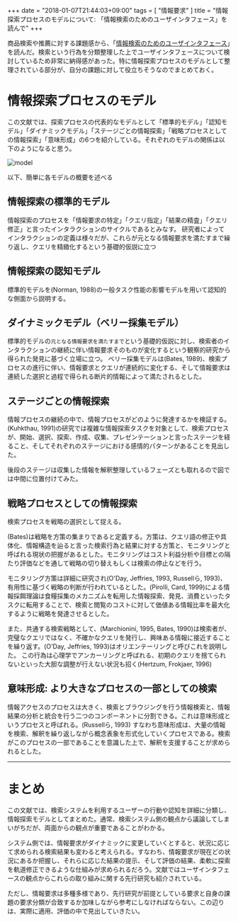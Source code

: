 +++
date = "2018-01-07T21:44:03+09:00"
tags = [ "情報要求" ]
title = "情報探索プロセスのモデルについて: 「情報検索のためのユーザインタフェース」を読んで"
+++

商品検索や推薦に対する課題感から、「[情報検索のためのユーザインタフェース](https://www.amazon.co.jp/gp/product/4320122801/ref=as_li_qf_sp_asin_il_tl?ie=UTF8&tag=monochromeg03-22&camp=247&creative=1211&linkCode=as2&creativeASIN=4320122801&linkId=89464f76e3622a9a8086ad4e0e0a36d5)」を読んだ。検索という行為を分類整理した上でユーザインタフェースについて検討しているため非常に納得感があった。特に情報探索プロセスのモデルとして整理されている部分が、自分の課題に対して役立ちそうなのでまとめておく。

# 情報探索プロセスのモデル

この文献では、探索プロセスの代表的なモデルとして「標準的モデル」「認知モデル」「ダイナミックモデル」「ステージごとの情報探索」「戦略プロセスとしての情報探索」「意味形成」の6つを紹介している。それぞれのモデルの関係は以下のようになると思う。

![model](/images/2018/01/model.jpg)

以下、簡単に各モデルの概要を述べる

## 情報探索の標準的モデル

情報探索のプロセスを「情報要求の特定」「クエリ指定」「結果の精査」「クエリ修正」と言ったインタラクションのサイクルであるとみなす。
研究者によってインタラクションの定義は様々だが、これらが元となる情報要求を満たすまで繰り返し、クエリを精緻化するという基礎的仮説に立つ

## 情報探索の認知モデル

標準的モデルを(Norman, 1988)の一般タスク性能の影響モデルを用いて認知的な側面から説明する。

## ダイナミックモデル（ベリー採集モデル）

標準的モデルの`元となる情報要求を満たすまで`という基礎的仮説に対し、検索者のインタラクションの継続に伴い情報要求そのものが変化するという観察的研究から得られた発見に基づく立場に立つ。
ベリー採集モデルは(Bates, 1989)、検索プロセスの進行に伴い、情報要求とクエリが連続的に変化する、そして情報要求は連続した選択と過程で得られる断片的情報によって満たされるとした。

## ステージごとの情報探索

情報プロセスの継続の中で、情報プロセスがどのように発達するかを検証する。(Kuhkthau, 1991)の研究では複雑な情報探索タスクを対象として、検索プロセスが、開始、選択、探索、作成、収集、プレゼンテーションと言ったステージを経ること、そしてそれぞれのステージにおける感情的パターンがあることを見出した。

後段のステージは収集した情報を解釈整理しているフェーズとも取れるので図では中間に位置付けてみた。

## 戦略プロセスとしての情報探索

検索プロセスを戦略の選択として捉える。

(Bates)は戦略を方策の集まりであると定義する。方策は、クエリ語の修正や具体化、情報構造を辿ると言った検索行為と結果に対する方策と、モニタリングと呼ばれる現状の把握があるとした。モニタリングはコスト利益分析や目標との隔たり評価などを通して戦略の切り替えもしくは検索の停止などを行う。

モニタリング方策は詳細に研究され(O'Day, Jeffries, 1993, Russellら, 1993)、有用性に基づく戦略の判断が行われているとした。(Pirolli, Card, 1999)による情報採餌理論は食糧採集のメカニズムを転用した情報探索、発見、消費といったタスクに転用することで、検索と閲覧のコストに対して価値ある情報比率を最大化するように戦略を発達させるとした。

また、共通する検索戦略として、(Marchionini, 1995, Bates, 1990)は検索者が、完璧なクエリではなく、不確かなクエリを発行し、興味ある情報に接近することを繰り返す。(O'Day, Jeffries, 1993)はオリエンテーリングと呼びこれを説明した。
この行為は心理学でアンカーリングと呼ばれる、初期のクエリを捨てられないといった大胆な調整が行えない状況も招く(Hertzum, Frokjaer, 1996)

## 意味形成: より大きなプロセスの一部としての検索

情報アクセスのプロセスは大きく、検索とブラウジングを行う情報検索と、情報結果の分析と統合を行う二つのコンポーネントに分割できる。これは意味形成というプロセスと呼ばれる。(Russellら, 1993)
すなわち意味形成は、大量の情報を検索、解釈を繰り返しながら概念表象を形式化していくプロセスである。検索がこのプロセスの一部であることを意識した上で、解釈を支援することが求められるとした。

---

# まとめ

この文献では、検索システムを利用するユーザーの行動や認知を詳細に分類し、情報探索モデルとしてまとめた。通常、検索システム側の観点から議論してしまいがちだが、両面からの観点が重要であることがわかる。

システム側では、情報要求がダイナミックに変更していくとすると、状況に応じて求められる検索結果も変わると考えられる。すなわち、情報要求が現在どの状況にあるか把握し、それらに応じた結果の提示、そして評価の結果、柔軟に探索を軌道修正できるような仕組みが求められるだろう。文献ではユーザインタフェースの観点からこれらの取り組みに関する先行研究も紹介されている。

ただし、情報要求は多種多様であり、先行研究が前提としている要求と自身の課題の要求分類が合致するか加味しながら参考にしなければならない。この辺りは、実際に適用、評価の中で見出していきたい。

